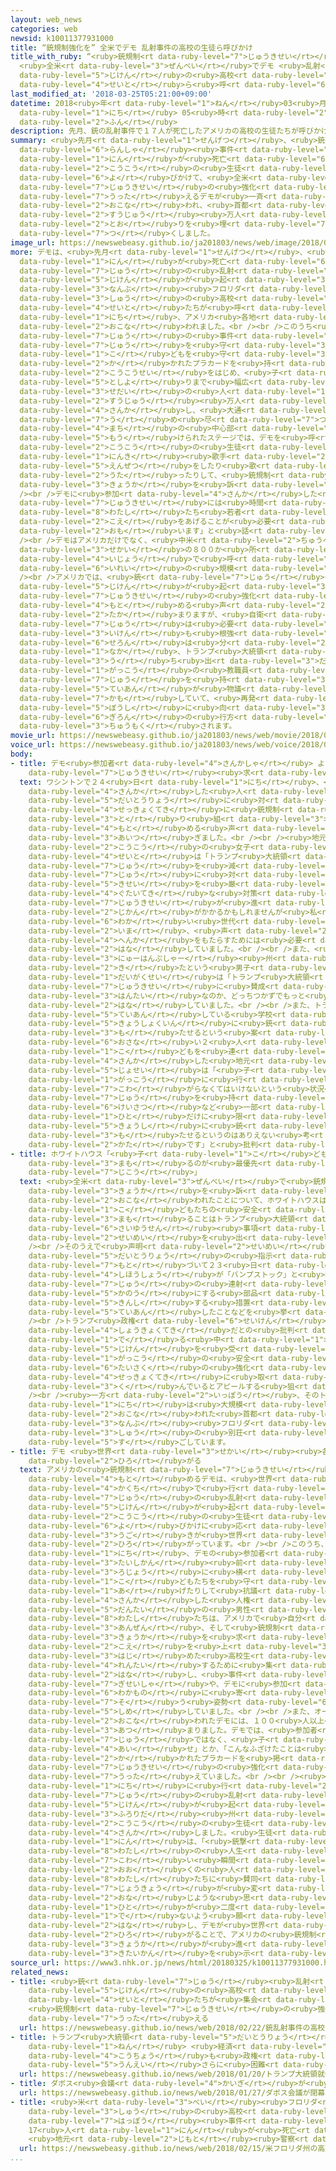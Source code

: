```yaml
---
layout: web_news
categories: web
newsid: k10011377931000
title: “銃規制強化を” 全米でデモ 乱射事件の高校の生徒ら呼びかけ
title_with_ruby: “<ruby>銃規制<rt data-ruby-level="7">じゅうきせい</rt></ruby><ruby>強化<rt data-ruby-level="3">きょうか</rt></ruby>を”
  <ruby>全米<rt data-ruby-level="3">ぜんべい</rt></ruby>でデモ <ruby>乱射<rt data-ruby-level="6">らんしゃ</rt></ruby><ruby>事件<rt
  data-ruby-level="5">じけん</rt></ruby>の<ruby>高校<rt data-ruby-level="2">こうこう</rt></ruby>の<ruby>生徒<rt
  data-ruby-level="4">せいと</rt></ruby>ら<ruby>呼<rt data-ruby-level="6">よ</rt></ruby>びかけ
last_modified_at: '2018-03-25T05:21:00+09:00'
datetime: 2018<ruby>年<rt data-ruby-level="1">ねん</rt></ruby>03<ruby>月<rt data-ruby-level="1">がつ</rt></ruby>25<ruby>日<rt
  data-ruby-level="1">にち</rt></ruby> 05<ruby>時<rt data-ruby-level="2">じ</rt></ruby>21<ruby>分<rt
  data-ruby-level="2">ふん</rt></ruby>
description: 先月、銃の乱射事件で１７人が死亡したアメリカの高校の生徒たちが呼びかけて、全米で銃規制の強化を訴えるデモが一斉に行われ、首都ワシントンでは数十万人が通りを埋め尽くしました。
summary: <ruby>先月<rt data-ruby-level="1">せんげつ</rt></ruby>、<ruby>銃<rt data-ruby-level="7">じゅう</rt></ruby>の<ruby>乱射<rt
  data-ruby-level="6">らんしゃ</rt></ruby><ruby>事件<rt data-ruby-level="5">じけん</rt></ruby>で１７<ruby>人<rt
  data-ruby-level="1">にん</rt></ruby>が<ruby>死亡<rt data-ruby-level="6">しぼう</rt></ruby>したアメリカの<ruby>高校<rt
  data-ruby-level="2">こうこう</rt></ruby>の<ruby>生徒<rt data-ruby-level="4">せいと</rt></ruby>たちが<ruby>呼<rt
  data-ruby-level="6">よ</rt></ruby>びかけて、<ruby>全米<rt data-ruby-level="3">ぜんべい</rt></ruby>で<ruby>銃規制<rt
  data-ruby-level="7">じゅうきせい</rt></ruby>の<ruby>強化<rt data-ruby-level="3">きょうか</rt></ruby>を<ruby>訴<rt
  data-ruby-level="7">うった</rt></ruby>えるデモが<ruby>一斉<rt data-ruby-level="7">いっせい</rt></ruby>に<ruby>行<rt
  data-ruby-level="2">おこな</rt></ruby>われ、<ruby>首都<rt data-ruby-level="3">しゅと</rt></ruby>ワシントンでは<ruby>数十<rt
  data-ruby-level="2">すうじゅう</rt></ruby><ruby>万人<rt data-ruby-level="2">まんにん</rt></ruby>が<ruby>通<rt
  data-ruby-level="2">とお</rt></ruby>りを<ruby>埋<rt data-ruby-level="7">う</rt></ruby>め<ruby>尽<rt
  data-ruby-level="7">つ</rt></ruby>くしました。
image_url: https://newswebeasy.github.io/ja201803/news/web/image/2018/03/25/K10011377931_1803250605_1803250607_01_03.jpg
more: デモは、<ruby>先月<rt data-ruby-level="1">せんげつ</rt></ruby>、<ruby>生徒<rt data-ruby-level="4">せいと</rt></ruby>など１７<ruby>人<rt
  data-ruby-level="1">にん</rt></ruby>が<ruby>死亡<rt data-ruby-level="6">しぼう</rt></ruby>する<ruby>銃<rt
  data-ruby-level="7">じゅう</rt></ruby>の<ruby>乱射<rt data-ruby-level="6">らんしゃ</rt></ruby><ruby>事件<rt
  data-ruby-level="5">じけん</rt></ruby>が<ruby>起<rt data-ruby-level="3">お</rt></ruby>きた<ruby>南部<rt
  data-ruby-level="3">なんぶ</rt></ruby><ruby>フロリダ<rt data-ruby-level="3">ふろりだ</rt></ruby><ruby>州<rt
  data-ruby-level="3">しゅう</rt></ruby>の<ruby>高校<rt data-ruby-level="2">こうこう</rt></ruby>の<ruby>生徒<rt
  data-ruby-level="4">せいと</rt></ruby>たちが<ruby>呼<rt data-ruby-level="6">よ</rt></ruby>びかけて２４<ruby>日<rt
  data-ruby-level="1">にち</rt></ruby>、アメリカ<ruby>各地<rt data-ruby-level="4">かくち</rt></ruby>で<ruby>行<rt
  data-ruby-level="2">おこな</rt></ruby>われました。<br /><br />このうち<ruby>首都<rt data-ruby-level="3">しゅと</rt></ruby>ワシントンでは「<ruby>銃<rt
  data-ruby-level="7">じゅう</rt></ruby>の<ruby>事件<rt data-ruby-level="5">じけん</rt></ruby>はもうたくさんだ」とか「<ruby>銃<rt
  data-ruby-level="7">じゅう</rt></ruby>を<ruby>守<rt data-ruby-level="3">まも</rt></ruby>るのではなく<ruby>子<rt
  data-ruby-level="1">こ</rt></ruby>どもを<ruby>守<rt data-ruby-level="3">まも</rt></ruby>ってほしい」などと<ruby>書<rt
  data-ruby-level="2">か</rt></ruby>かれたプラカードを<ruby>持<rt data-ruby-level="3">も</rt></ruby>った<ruby>高校生<rt
  data-ruby-level="2">こうこうせい</rt></ruby>をはじめ、<ruby>子<rt data-ruby-level="1">こ</rt></ruby>どもからお<ruby>年寄<rt
  data-ruby-level="5">としよ</rt></ruby>りまで<ruby>幅広<rt data-ruby-level="7">はばひろ</rt></ruby>い<ruby>世代<rt
  data-ruby-level="3">せだい</rt></ruby>の<ruby>人<rt data-ruby-level="1">ひと</rt></ruby>たち、<ruby>数十<rt
  data-ruby-level="2">すうじゅう</rt></ruby><ruby>万人<rt data-ruby-level="2">まんにん</rt></ruby>が<ruby>参加<rt
  data-ruby-level="4">さんか</rt></ruby>し、<ruby>大通<rt data-ruby-level="2">おおどお</rt></ruby>りを<ruby>埋<rt
  data-ruby-level="7">う</rt></ruby>め<ruby>尽<rt data-ruby-level="7">つ</rt></ruby>くしました。<ruby>街<rt
  data-ruby-level="4">まち</rt></ruby>の<ruby>中心部<rt data-ruby-level="3">ちゅうしんぶ</rt></ruby>に<ruby>設<rt
  data-ruby-level="5">もう</rt></ruby>けられたステージでは、デモを<ruby>呼<rt data-ruby-level="6">よ</rt></ruby>びかけたフロリダの<ruby>高校<rt
  data-ruby-level="2">こうこう</rt></ruby>の<ruby>生徒<rt data-ruby-level="4">せいと</rt></ruby>や<ruby>人気<rt
  data-ruby-level="1">にんき</rt></ruby><ruby>歌手<rt data-ruby-level="2">かしゅ</rt></ruby>たちが、<ruby>演説<rt
  data-ruby-level="5">えんぜつ</rt></ruby>をしたり<ruby>歌<rt data-ruby-level="2">うた</rt></ruby>を<ruby>歌<rt
  data-ruby-level="2">うた</rt></ruby>ったりして、<ruby>銃規制<rt data-ruby-level="7">じゅうきせい</rt></ruby>の<ruby>強化<rt
  data-ruby-level="3">きょうか</rt></ruby>を<ruby>訴<rt data-ruby-level="7">うった</rt></ruby>えました。<br
  /><br />デモに<ruby>参加<rt data-ruby-level="4">さんか</rt></ruby>した<ruby>高校生<rt data-ruby-level="2">こうこうせい</rt></ruby>は「<ruby>銃規制<rt
  data-ruby-level="7">じゅうきせい</rt></ruby>には<ruby>時間<rt data-ruby-level="2">じかん</rt></ruby>がかかるかもしれませんが<ruby>私<rt
  data-ruby-level="8">わたし</rt></ruby>たち<ruby>若者<rt data-ruby-level="6">わかもの</rt></ruby>が<ruby>声<rt
  data-ruby-level="2">こえ</rt></ruby>をあげることが<ruby>必要<rt data-ruby-level="4">ひつよう</rt></ruby>だと<ruby>思<rt
  data-ruby-level="2">おも</rt></ruby>います」と<ruby>話<rt data-ruby-level="2">はな</rt></ruby>していました。<br
  /><br />デモはアメリカだけでなく、<ruby>中米<rt data-ruby-level="2">ちゅうべい</rt></ruby>やヨーロッパなど<ruby>世界<rt
  data-ruby-level="3">せかい</rt></ruby>の８００か<ruby>所<rt data-ruby-level="3">しょ</rt></ruby><ruby>以上<rt
  data-ruby-level="4">いじょう</rt></ruby>で<ruby>呼<rt data-ruby-level="6">よ</rt></ruby>びかけられていて、<ruby>異例<rt
  data-ruby-level="6">いれい</rt></ruby>の<ruby>規模<rt data-ruby-level="6">きぼ</rt></ruby>となっています。<br
  /><br />アメリカでは、<ruby>銃<rt data-ruby-level="7">じゅう</rt></ruby>の<ruby>乱射<rt data-ruby-level="6">らんしゃ</rt></ruby><ruby>事件<rt
  data-ruby-level="5">じけん</rt></ruby>が<ruby>起<rt data-ruby-level="3">お</rt></ruby>きるたびに、<ruby>銃規制<rt
  data-ruby-level="7">じゅうきせい</rt></ruby>の<ruby>強化<rt data-ruby-level="3">きょうか</rt></ruby>を<ruby>求<rt
  data-ruby-level="4">もと</rt></ruby>める<ruby>声<rt data-ruby-level="2">こえ</rt></ruby>が<ruby>高<rt
  data-ruby-level="2">たか</rt></ruby>まりますが、<ruby>自衛<rt data-ruby-level="5">じえい</rt></ruby>のために<ruby>銃<rt
  data-ruby-level="7">じゅう</rt></ruby>は<ruby>必要<rt data-ruby-level="4">ひつよう</rt></ruby>だという<ruby>意見<rt
  data-ruby-level="3">いけん</rt></ruby>も<ruby>根強<rt data-ruby-level="3">ねづよ</rt></ruby>く、<ruby>世論<rt
  data-ruby-level="6">せろん</rt></ruby>は<ruby>分<rt data-ruby-level="2">わ</rt></ruby>かれています。こうした<ruby>中<rt
  data-ruby-level="1">なか</rt></ruby>、トランプ<ruby>大統領<rt data-ruby-level="5">だいとうりょう</rt></ruby>が<ruby>打<rt
  data-ruby-level="3">う</rt></ruby>ち<ruby>出<rt data-ruby-level="3">だ</rt></ruby>した<ruby>学校<rt
  data-ruby-level="1">がっこう</rt></ruby>の<ruby>教職員<rt data-ruby-level="5">きょうしょくいん</rt></ruby>に<ruby>銃<rt
  data-ruby-level="7">じゅう</rt></ruby>を<ruby>持<rt data-ruby-level="3">も</rt></ruby>たせるという<ruby>提案<rt
  data-ruby-level="5">ていあん</rt></ruby>が<ruby>物議<rt data-ruby-level="4">ぶつぎ</rt></ruby>を<ruby>醸<rt
  data-ruby-level="7">かも</rt></ruby>していて、<ruby>再発<rt data-ruby-level="5">さいはつ</rt></ruby><ruby>防止<rt
  data-ruby-level="5">ぼうし</rt></ruby>に<ruby>向<rt data-ruby-level="3">む</rt></ruby>けた<ruby>議論<rt
  data-ruby-level="6">ぎろん</rt></ruby>の<ruby>行方<rt data-ruby-level="8">ゆくえ</rt></ruby>が<ruby>注目<rt
  data-ruby-level="3">ちゅうもく</rt></ruby>されます。
movie_url: https://newswebeasy.github.io/ja201803/news/web/movie/2018/03/25/k10011377931_201803250605_201803250606.mp4
voice_url: https://newswebeasy.github.io/ja201803/news/web/voice/2018/03/25/k10011377931_201803250605_201803250606.mp3
body:
- title: デモ<ruby>参加者<rt data-ruby-level="4">さんかしゃ</rt></ruby> より<ruby>積極的<rt data-ruby-level="4">せっきょくてき</rt></ruby>な<ruby>銃規制<rt
    data-ruby-level="7">じゅうきせい</rt></ruby><ruby>求<rt data-ruby-level="4">もと</rt></ruby>める
  text: ワシントンで２４<ruby>日<rt data-ruby-level="1">にち</rt></ruby>、<ruby>行<rt data-ruby-level="2">おこな</rt></ruby>われたデモに<ruby>参加<rt
    data-ruby-level="4">さんか</rt></ruby>した<ruby>人<rt data-ruby-level="1">ひと</rt></ruby>たちからはトランプ<ruby>大統領<rt
    data-ruby-level="5">だいとうりょう</rt></ruby>に<ruby>対<rt data-ruby-level="3">たい</rt></ruby>して、より<ruby>積極的<rt
    data-ruby-level="4">せっきょくてき</rt></ruby>に<ruby>銃規制<rt data-ruby-level="7">じゅうきせい</rt></ruby>に<ruby>取<rt
    data-ruby-level="3">と</rt></ruby>り<ruby>組<rt data-ruby-level="3">く</rt></ruby>むよう<ruby>求<rt
    data-ruby-level="4">もと</rt></ruby>める<ruby>声<rt data-ruby-level="2">こえ</rt></ruby>が<ruby>相次<rt
    data-ruby-level="3">あいつ</rt></ruby>ぎました。<br /><br /><ruby>地元<rt data-ruby-level="2">じもと</rt></ruby>の<ruby>高校<rt
    data-ruby-level="2">こうこう</rt></ruby>の<ruby>女子<rt data-ruby-level="1">じょし</rt></ruby><ruby>生徒<rt
    data-ruby-level="4">せいと</rt></ruby>は「トランプ<ruby>大統領<rt data-ruby-level="5">だいとうりょう</rt></ruby>は<ruby>銃<rt
    data-ruby-level="7">じゅう</rt></ruby>を<ruby>減<rt data-ruby-level="5">へ</rt></ruby>らすか、<ruby>銃<rt
    data-ruby-level="7">じゅう</rt></ruby>に<ruby>対<rt data-ruby-level="3">たい</rt></ruby>する<ruby>規制<rt
    data-ruby-level="5">きせい</rt></ruby>を<ruby>厳<rt data-ruby-level="6">きび</rt></ruby>しくするなど、<ruby>具体的<rt
    data-ruby-level="4">ぐたいてき</rt></ruby>な<ruby>対策<rt data-ruby-level="6">たいさく</rt></ruby>をとるべきです。<ruby>銃規制<rt
    data-ruby-level="7">じゅうきせい</rt></ruby>が<ruby>進<rt data-ruby-level="3">すす</rt></ruby>むには<ruby>時間<rt
    data-ruby-level="2">じかん</rt></ruby>がかかるかもしれませんが<ruby>私<rt data-ruby-level="8">わたし</rt></ruby>たち<ruby>若<rt
    data-ruby-level="6">わか</rt></ruby>い<ruby>世代<rt data-ruby-level="3">せだい</rt></ruby>が<ruby>今<rt
    data-ruby-level="2">いま</rt></ruby>、<ruby>声<rt data-ruby-level="2">こえ</rt></ruby>をあげることが<ruby>変化<rt
    data-ruby-level="4">へんか</rt></ruby>をもたらすためには<ruby>必要<rt data-ruby-level="4">ひつよう</rt></ruby>です」と<ruby>話<rt
    data-ruby-level="2">はな</rt></ruby>していました。<br /><br />また、<ruby>東部<rt data-ruby-level="3">とうぶ</rt></ruby><ruby>ニューハンプシャー<rt
    data-ruby-level="3">にゅーはんぷしゃー</rt></ruby><ruby>州<rt data-ruby-level="3">しゅう</rt></ruby>から<ruby>来<rt
    data-ruby-level="2">き</rt></ruby>たという<ruby>男子<rt data-ruby-level="1">だんし</rt></ruby><ruby>大学生<rt
    data-ruby-level="1">だいがくせい</rt></ruby>は「トランプ<ruby>大統領<rt data-ruby-level="5">だいとうりょう</rt></ruby>は<ruby>銃規制<rt
    data-ruby-level="7">じゅうきせい</rt></ruby>に<ruby>賛成<rt data-ruby-level="5">さんせい</rt></ruby>なのか、<ruby>反対<rt
    data-ruby-level="3">はんたい</rt></ruby>なのか、どっちつかずでもっと<ruby>立場<rt data-ruby-level="2">たちば</rt></ruby>をはっきりさせるべきです」と<ruby>話<rt
    data-ruby-level="2">はな</rt></ruby>していました。<br /><br />また、トランプ<ruby>大統領<rt data-ruby-level="5">だいとうりょう</rt></ruby>が<ruby>提案<rt
    data-ruby-level="5">ていあん</rt></ruby>している<ruby>学校<rt data-ruby-level="1">がっこう</rt></ruby>の<ruby>教職員<rt
    data-ruby-level="5">きょうしょくいん</rt></ruby>に<ruby>銃<rt data-ruby-level="7">じゅう</rt></ruby>を<ruby>持<rt
    data-ruby-level="3">も</rt></ruby>たせるという<ruby>案<rt data-ruby-level="4">あん</rt></ruby>について、<ruby>幼<rt
    data-ruby-level="6">おさな</rt></ruby>い２<ruby>人<rt data-ruby-level="1">にん</rt></ruby>の<ruby>子<rt
    data-ruby-level="1">こ</rt></ruby>どもを<ruby>連<rt data-ruby-level="4">つ</rt></ruby>れてデモに<ruby>参加<rt
    data-ruby-level="4">さんか</rt></ruby>した<ruby>地元<rt data-ruby-level="2">じもと</rt></ruby>の<ruby>女性<rt
    data-ruby-level="5">じょせい</rt></ruby>は「<ruby>子<rt data-ruby-level="1">こ</rt></ruby>どもが<ruby>学校<rt
    data-ruby-level="1">がっこう</rt></ruby>に<ruby>行<rt data-ruby-level="2">い</rt></ruby>くことを<ruby>怖<rt
    data-ruby-level="7">こわ</rt></ruby>がらなくてはいけないという<ruby>状況<rt data-ruby-level="7">じょうきょう</rt></ruby>はもうたくさんです。<ruby>銃<rt
    data-ruby-level="7">じゅう</rt></ruby>を<ruby>持<rt data-ruby-level="3">も</rt></ruby>つことができるのは<ruby>警察<rt
    data-ruby-level="6">けいさつ</rt></ruby>など<ruby>一部<rt data-ruby-level="3">いちぶ</rt></ruby>の<ruby>人<rt
    data-ruby-level="1">ひと</rt></ruby>だけに<ruby>限<rt data-ruby-level="5">かぎ</rt></ruby>るべきで、<ruby>教師<rt
    data-ruby-level="5">きょうし</rt></ruby>に<ruby>銃<rt data-ruby-level="7">じゅう</rt></ruby>を<ruby>持<rt
    data-ruby-level="3">も</rt></ruby>たせるというのはありえない<ruby>考<rt data-ruby-level="2">かんが</rt></ruby>え<ruby>方<rt
    data-ruby-level="2">かた</rt></ruby>です」と<ruby>批判<rt data-ruby-level="6">ひはん</rt></ruby>していました。
- title: ホワイトハウス「<ruby>子<rt data-ruby-level="1">こ</rt></ruby>どもの<ruby>安全<rt data-ruby-level="3">あんぜん</rt></ruby>を<ruby>守<rt
    data-ruby-level="3">まも</rt></ruby>るのが<ruby>最優先<rt data-ruby-level="6">さいゆうせん</rt></ruby><ruby>事項<rt
    data-ruby-level="7">じこう</rt></ruby>」
  text: <ruby>全米<rt data-ruby-level="3">ぜんべい</rt></ruby>で<ruby>銃規制<rt data-ruby-level="7">じゅうきせい</rt></ruby>の<ruby>強化<rt
    data-ruby-level="3">きょうか</rt></ruby>を<ruby>訴<rt data-ruby-level="7">うった</rt></ruby>えるデモが<ruby>行<rt
    data-ruby-level="2">おこな</rt></ruby>われたことについて、ホワイトハウスは２４<ruby>日<rt data-ruby-level="1">にち</rt></ruby>、「<ruby>子<rt
    data-ruby-level="1">こ</rt></ruby>どもたちの<ruby>安全<rt data-ruby-level="3">あんぜん</rt></ruby>を<ruby>守<rt
    data-ruby-level="3">まも</rt></ruby>ることはトランプ<ruby>大統領<rt data-ruby-level="5">だいとうりょう</rt></ruby>にとって<ruby>最優先<rt
    data-ruby-level="6">さいゆうせん</rt></ruby><ruby>事項<rt data-ruby-level="7">じこう</rt></ruby>だ」とする<ruby>声明<rt
    data-ruby-level="2">せいめい</rt></ruby>を<ruby>出<rt data-ruby-level="1">だ</rt></ruby>しました。<br
    /><br />そのうえで<ruby>声明<rt data-ruby-level="2">せいめい</rt></ruby>ではトランプ<ruby>大統領<rt
    data-ruby-level="5">だいとうりょう</rt></ruby>の<ruby>指示<rt data-ruby-level="5">しじ</rt></ruby>に<ruby>基<rt
    data-ruby-level="7">もと</rt></ruby>づいて２３<ruby>日<rt data-ruby-level="1">にち</rt></ruby>、<ruby>司法省<rt
    data-ruby-level="4">しほうしょう</rt></ruby>が「バンプストック」と<ruby>呼<rt data-ruby-level="6">よ</rt></ruby>ばれる<ruby>銃<rt
    data-ruby-level="7">じゅう</rt></ruby>の<ruby>連射<rt data-ruby-level="6">れんしゃ</rt></ruby>を<ruby>可能<rt
    data-ruby-level="5">かのう</rt></ruby>にする<ruby>部品<rt data-ruby-level="3">ぶひん</rt></ruby>を<ruby>禁止<rt
    data-ruby-level="5">きんし</rt></ruby>する<ruby>措置<rt data-ruby-level="7">そち</rt></ruby>を<ruby>提案<rt
    data-ruby-level="5">ていあん</rt></ruby>したことなどを<ruby>挙<rt data-ruby-level="4">あ</rt></ruby>げています。<br
    /><br />トランプ<ruby>政権<rt data-ruby-level="6">せいけん</rt></ruby>としては<ruby>銃規制<rt data-ruby-level="7">じゅうきせい</rt></ruby>に<ruby>消極的<rt
    data-ruby-level="4">しょうきょくてき</rt></ruby>だとの<ruby>批判<rt data-ruby-level="6">ひはん</rt></ruby>も<ruby>出<rt
    data-ruby-level="1">で</rt></ruby>る<ruby>中<rt data-ruby-level="1">なか</rt></ruby>、<ruby>事件<rt
    data-ruby-level="5">じけん</rt></ruby>を<ruby>受<rt data-ruby-level="3">う</rt></ruby>けて<ruby>学校<rt
    data-ruby-level="1">がっこう</rt></ruby>の<ruby>安全<rt data-ruby-level="3">あんぜん</rt></ruby><ruby>対策<rt
    data-ruby-level="6">たいさく</rt></ruby>の<ruby>強化<rt data-ruby-level="3">きょうか</rt></ruby>に<ruby>積極的<rt
    data-ruby-level="4">せっきょくてき</rt></ruby>に<ruby>取<rt data-ruby-level="3">と</rt></ruby>り<ruby>組<rt
    data-ruby-level="3">く</rt></ruby>んでいるとアピールする<ruby>狙<rt data-ruby-level="7">ねら</rt></ruby>いがあるとみられます。<br
    /><br /><ruby>一方<rt data-ruby-level="2">いっぽう</rt></ruby>、そのトランプ<ruby>大統領<rt data-ruby-level="5">だいとうりょう</rt></ruby>は２４<ruby>日<rt
    data-ruby-level="1">にち</rt></ruby>は<ruby>大規模<rt data-ruby-level="6">だいきぼ</rt></ruby>なデモが<ruby>行<rt
    data-ruby-level="2">おこな</rt></ruby>われた<ruby>首都<rt data-ruby-level="3">しゅと</rt></ruby>ワシントンにはおらず、<ruby>南部<rt
    data-ruby-level="3">なんぶ</rt></ruby><ruby>フロリダ<rt data-ruby-level="3">ふろりだ</rt></ruby><ruby>州<rt
    data-ruby-level="3">しゅう</rt></ruby>の<ruby>別荘<rt data-ruby-level="7">べっそう</rt></ruby>で<ruby>過<rt
    data-ruby-level="5">す</rt></ruby>ごしています。
- title: デモ <ruby>世界<rt data-ruby-level="3">せかい</rt></ruby><ruby>各地<rt data-ruby-level="4">かくち</rt></ruby>に<ruby>広<rt
    data-ruby-level="2">ひろ</rt></ruby>がる
  text: アメリカの<ruby>銃規制<rt data-ruby-level="7">じゅうきせい</rt></ruby>の<ruby>強化<rt data-ruby-level="3">きょうか</rt></ruby>を<ruby>求<rt
    data-ruby-level="4">もと</rt></ruby>めるデモは、<ruby>世界<rt data-ruby-level="3">せかい</rt></ruby><ruby>各地<rt
    data-ruby-level="4">かくち</rt></ruby>で<ruby>行<rt data-ruby-level="2">おこな</rt></ruby>われ、<ruby>銃<rt
    data-ruby-level="7">じゅう</rt></ruby>の<ruby>乱射<rt data-ruby-level="6">らんしゃ</rt></ruby><ruby>事件<rt
    data-ruby-level="5">じけん</rt></ruby>が<ruby>起<rt data-ruby-level="3">お</rt></ruby>きた<ruby>高校<rt
    data-ruby-level="2">こうこう</rt></ruby>の<ruby>生徒<rt data-ruby-level="4">せいと</rt></ruby>たちの<ruby>呼<rt
    data-ruby-level="6">よ</rt></ruby>びかけに<ruby>応<rt data-ruby-level="5">おう</rt></ruby>じる<ruby>動<rt
    data-ruby-level="3">うご</rt></ruby>きが<ruby>世界<rt data-ruby-level="3">せかい</rt></ruby>に<ruby>広<rt
    data-ruby-level="2">ひろ</rt></ruby>がっています。<br /><br />このうち、イギリスのロンドンでは２４<ruby>日<rt
    data-ruby-level="1">にち</rt></ruby>、デモの<ruby>参加者<rt data-ruby-level="4">さんかしゃ</rt></ruby>たちがアメリカ<ruby>大使館<rt
    data-ruby-level="3">たいしかん</rt></ruby><ruby>前<rt data-ruby-level="2">まえ</rt></ruby>で<ruby>路上<rt
    data-ruby-level="3">ろじょう</rt></ruby>に<ruby>横<rt data-ruby-level="3">よこ</rt></ruby>たわったり、「<ruby>子<rt
    data-ruby-level="1">こ</rt></ruby>どもたちを<ruby>守<rt data-ruby-level="3">まも</rt></ruby>れ」などとシュプレヒコールを<ruby>上<rt
    data-ruby-level="1">あ</rt></ruby>げたりして<ruby>抗議<rt data-ruby-level="7">こうぎ</rt></ruby>しました。<ruby>参加<rt
    data-ruby-level="4">さんか</rt></ruby>した<ruby>人権<rt data-ruby-level="6">じんけん</rt></ruby><ruby>団体<rt
    data-ruby-level="5">だんたい</rt></ruby>の<ruby>男性<rt data-ruby-level="5">だんせい</rt></ruby>は「<ruby>私<rt
    data-ruby-level="8">わたし</rt></ruby>たちは、アメリカで<ruby>自分<rt data-ruby-level="2">じぶん</rt></ruby>たちの<ruby>安全<rt
    data-ruby-level="3">あんぜん</rt></ruby>、そして<ruby>銃規制<rt data-ruby-level="7">じゅうきせい</rt></ruby>の<ruby>強化<rt
    data-ruby-level="3">きょうか</rt></ruby>を<ruby>求<rt data-ruby-level="4">もと</rt></ruby>めて<ruby>声<rt
    data-ruby-level="2">こえ</rt></ruby>を<ruby>上<rt data-ruby-level="3">あ</rt></ruby>げ<ruby>始<rt
    data-ruby-level="3">はじ</rt></ruby>めた<ruby>高校生<rt data-ruby-level="2">こうこうせい</rt></ruby>と<ruby>連帯<rt
    data-ruby-level="4">れんたい</rt></ruby>するために<ruby>集<rt data-ruby-level="3">あつ</rt></ruby>まりました」と<ruby>話<rt
    data-ruby-level="2">はな</rt></ruby>し、<ruby>事件<rt data-ruby-level="5">じけん</rt></ruby>の<ruby>犠牲者<rt
    data-ruby-level="7">ぎせいしゃ</rt></ruby>や、デモに<ruby>参加<rt data-ruby-level="4">さんか</rt></ruby>した<ruby>若者<rt
    data-ruby-level="6">わかもの</rt></ruby>に<ruby>寄<rt data-ruby-level="7">よ</rt></ruby>り<ruby>添<rt
    data-ruby-level="7">そ</rt></ruby>う<ruby>姿勢<rt data-ruby-level="6">しせい</rt></ruby>を<ruby>示<rt
    data-ruby-level="5">しめ</rt></ruby>していました。<br /><br />また、オーストラリアのシドニーで<ruby>行<rt
    data-ruby-level="2">おこな</rt></ruby>われたデモには、１００<ruby>人以上<rt data-ruby-level="4">にんいじょう</rt></ruby>が<ruby>集<rt
    data-ruby-level="3">あつ</rt></ruby>まりました。デモでは、<ruby>参加者<rt data-ruby-level="4">さんかしゃ</rt></ruby>が「<ruby>銃<rt
    data-ruby-level="7">じゅう</rt></ruby>ではなく、<ruby>子<rt data-ruby-level="1">こ</rt></ruby>どもを<ruby>愛<rt
    data-ruby-level="4">あい</rt></ruby>せ」とか、「こんなふざけたことは<ruby>終<rt data-ruby-level="3">お</rt></ruby>わらせなければいけない」などと<ruby>書<rt
    data-ruby-level="2">か</rt></ruby>かれたプラカードを<ruby>掲<rt data-ruby-level="7">かか</rt></ruby>げて、アメリカの<ruby>銃規制<rt
    data-ruby-level="7">じゅうきせい</rt></ruby>の<ruby>強化<rt data-ruby-level="3">きょうか</rt></ruby>を<ruby>訴<rt
    data-ruby-level="7">うった</rt></ruby>えていました。<br /><br /><ruby>一方<rt data-ruby-level="2">いっぽう</rt></ruby>、イスラエルのテルアビブで２３<ruby>日<rt
    data-ruby-level="1">にち</rt></ruby>に<ruby>行<rt data-ruby-level="2">おこな</rt></ruby>われたデモには、<ruby>銃<rt
    data-ruby-level="7">じゅう</rt></ruby>の<ruby>乱射<rt data-ruby-level="6">らんしゃ</rt></ruby><ruby>事件<rt
    data-ruby-level="5">じけん</rt></ruby>が<ruby>起<rt data-ruby-level="3">お</rt></ruby>きた<ruby>フロリダ<rt
    data-ruby-level="3">ふろりだ</rt></ruby><ruby>州<rt data-ruby-level="3">しゅう</rt></ruby>の<ruby>高校<rt
    data-ruby-level="2">こうこう</rt></ruby>の<ruby>生徒<rt data-ruby-level="4">せいと</rt></ruby>たちが<ruby>参加<rt
    data-ruby-level="4">さんか</rt></ruby>しました。<ruby>生徒<rt data-ruby-level="4">せいと</rt></ruby>の１<ruby>人<rt
    data-ruby-level="1">にん</rt></ruby>は、「<ruby>銃撃<rt data-ruby-level="7">じゅうげき</rt></ruby>は、<ruby>私<rt
    data-ruby-level="8">わたし</rt></ruby>の<ruby>人生<rt data-ruby-level="1">じんせい</rt></ruby>でもっとも<ruby>怖<rt
    data-ruby-level="7">こわ</rt></ruby>い<ruby>瞬間<rt data-ruby-level="7">しゅんかん</rt></ruby>でした。<ruby>多<rt
    data-ruby-level="2">おお</rt></ruby>くの<ruby>人<rt data-ruby-level="1">ひと</rt></ruby>たちが<ruby>私<rt
    data-ruby-level="8">わたし</rt></ruby>たちに<ruby>賛同<rt data-ruby-level="5">さんどう</rt></ruby>することで<ruby>状況<rt
    data-ruby-level="7">じょうきょう</rt></ruby>が<ruby>変<rt data-ruby-level="4">か</rt></ruby>わり、<ruby>同<rt
    data-ruby-level="2">おな</rt></ruby>じような<ruby>思<rt data-ruby-level="2">おも</rt></ruby>いをする<ruby>人<rt
    data-ruby-level="1">ひと</rt></ruby>が<ruby>二度<rt data-ruby-level="3">にど</rt></ruby>と<ruby>出<rt
    data-ruby-level="1">で</rt></ruby>ないよう<ruby>願<rt data-ruby-level="4">ねが</rt></ruby>います」と<ruby>話<rt
    data-ruby-level="2">はな</rt></ruby>し、デモが<ruby>世界<rt data-ruby-level="3">せかい</rt></ruby>に<ruby>広<rt
    data-ruby-level="2">ひろ</rt></ruby>がることで、アメリカの<ruby>銃規制<rt data-ruby-level="7">じゅうきせい</rt></ruby>の<ruby>強化<rt
    data-ruby-level="3">きょうか</rt></ruby>が<ruby>進<rt data-ruby-level="3">すす</rt></ruby>むことに<ruby>期待感<rt
    data-ruby-level="3">きたいかん</rt></ruby>を<ruby>示<rt data-ruby-level="5">しめ</rt></ruby>していました。
source_url: https://www3.nhk.or.jp/news/html/20180325/k10011377931000.html
related_news:
- title: <ruby>銃<rt data-ruby-level="7">じゅう</rt></ruby><ruby>乱射<rt data-ruby-level="6">らんしゃ</rt></ruby><ruby>事件<rt
    data-ruby-level="5">じけん</rt></ruby>の<ruby>高校<rt data-ruby-level="2">こうこう</rt></ruby>の<ruby>生徒<rt
    data-ruby-level="4">せいと</rt></ruby>たちが<ruby>集会<rt data-ruby-level="3">しゅうかい</rt></ruby>
    <ruby>銃規制<rt data-ruby-level="7">じゅうきせい</rt></ruby>の<ruby>強化<rt data-ruby-level="3">きょうか</rt></ruby><ruby>訴<rt
    data-ruby-level="7">うった</rt></ruby>える
  url: https://newswebeasy.github.io/news/web/2018/02/22/銃乱射事件の高校の生徒たちが集会-銃規制の強化訴える
- title: トランプ<ruby>大統領<rt data-ruby-level="5">だいとうりょう</rt></ruby><ruby>就任<rt data-ruby-level="6">しゅうにん</rt></ruby>１<ruby>年<rt
    data-ruby-level="1">ねん</rt></ruby> <ruby>経済<rt data-ruby-level="6">けいざい</rt></ruby><ruby>好調<rt
    data-ruby-level="4">こうちょう</rt></ruby>も<ruby>政権<rt data-ruby-level="6">せいけん</rt></ruby><ruby>運営<rt
    data-ruby-level="5">うんえい</rt></ruby>さらに<ruby>困難<rt data-ruby-level="6">こんなん</rt></ruby>か
  url: https://newswebeasy.github.io/news/web/2018/01/20/トランプ大統領就任1年-経済好調も政権運営さらに困難か
- title: ダボス<ruby>会議<rt data-ruby-level="4">かいぎ</rt></ruby>が<ruby>閉幕<rt data-ruby-level="6">へいまく</rt></ruby>
  url: https://newswebeasy.github.io/news/web/2018/01/27/ダボス会議が閉幕
- title: <ruby>米<rt data-ruby-level="3">べい</rt></ruby><ruby>フロリダ<rt data-ruby-level="3">ふろりだ</rt></ruby><ruby>州<rt
    data-ruby-level="3">しゅう</rt></ruby>の<ruby>高校<rt data-ruby-level="2">こうこう</rt></ruby>の<ruby>発砲<rt
    data-ruby-level="7">はっぽう</rt></ruby><ruby>事件<rt data-ruby-level="5">じけん</rt></ruby>
    17<ruby>人<rt data-ruby-level="1">にん</rt></ruby>が<ruby>死亡<rt data-ruby-level="6">しぼう</rt></ruby>
    <ruby>地元<rt data-ruby-level="2">じもと</rt></ruby><ruby>警察<rt data-ruby-level="6">けいさつ</rt></ruby>
  url: https://newswebeasy.github.io/news/web/2018/02/15/米フロリダ州の高校の発砲事件-17人が死亡-地元警察
...
```

